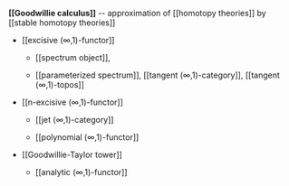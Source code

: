
**[[Goodwillie calculus]]** -- approximation of [[homotopy theories]] by [[stable homotopy theories]] 


* [[excisive (∞,1)-functor]]

  * [[spectrum object]], 

  * [[parameterized spectrum]], [[tangent (∞,1)-category]], [[tangent (∞,1)-topos]]

* [[n-excisive (∞,1)-functor]]

  * [[jet (∞,1)-category]]

  * [[polynomial (∞,1)-functor]]

* [[Goodwillie-Taylor tower]]

  * [[analytic (∞,1)-functor]]
